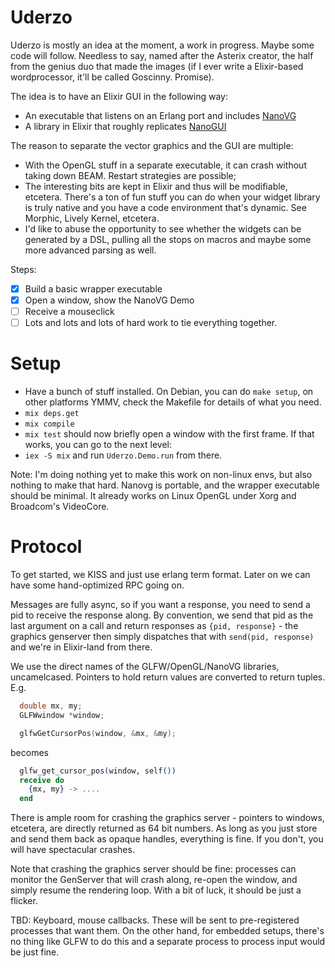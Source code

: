 # Uderzo

Uderzo is mostly an idea at the moment, a work in progress. Maybe some code will follow. Needless to
say, named after the Asterix creator, the half from the genius duo that made the images
(if I ever write a Elixir-based wordprocessor, it'll be called Goscinny. Promise).

The idea is to have an Elixir GUI in the following way:

* An executable that listens on an Erlang port and includes [NanoVG](https://github.com/memononen/nanovg)
* A library in Elixir that roughly replicates [NanoGUI](https://github.com/wjakob/nanogui)

The reason to separate the vector graphics and the GUI are multiple:
* With the OpenGL stuff in a separate executable, it can crash without taking down BEAM. Restart strategies are possible;
* The interesting bits are kept in Elixir and thus will be modifiable, etcetera. There's a ton of fun stuff you can do when your widget library is truly native and you have a code environment that's dynamic. See Morphic, Lively Kernel, etcetera.
* I'd like to abuse the opportunity to see whether the widgets can be generated by a DSL, pulling all the stops on macros and maybe some more advanced parsing as well.

Steps:

* [x] Build a basic wrapper executable
* [x] Open a window, show the NanoVG Demo
* [ ] Receive a mouseclick
* [ ] Lots and lots and lots of hard work to tie everything together.

# Setup

* Have a bunch of stuff installed. On Debian, you can do `make setup`,
  on other platforms YMMV, check the Makefile for details of what you need.
* `mix deps.get`
* `mix compile`
* `mix test` should now briefly open a window with the first frame. If that works,
  you can go to the next level:
* `iex -S mix` and run `Uderzo.Demo.run` from there.

Note: I'm doing nothing yet to make this work on non-linux envs, but also nothing to
make that hard. Nanovg is portable, and the wrapper executable should be minimal. It
already works on Linux OpenGL under Xorg and Broadcom's VideoCore.

# Protocol

To get started, we KISS and just use erlang term format. Later on we can have some hand-optimized
RPC going on.

Messages are fully async, so if you want a response, you need to send a pid to receive the
response along. By convention, we send that pid as the last argument on a call and
return responses as `{pid, response}` - the graphics genserver then simply dispatches
that with `send(pid, response)` and we're in Elixir-land from there.

We use the direct names of the GLFW/OpenGL/NanoVG libraries, uncamelcased. Pointers to
hold return values are converted to return tuples. E.g.

```c
  double mx, my;
  GLFWwindow *window;

  glfwGetCursorPos(window, &mx, &my);
```

becomes

```elixir
  glfw_get_cursor_pos(window, self())
  receive do
    {mx, my} -> ....
  end
```

There is ample room for crashing the graphics server - pointers to windows, etcetera, are
directly returned as 64 bit numbers. As long as you just store and send them back as
opaque handles, everything is fine. If you don't, you will have spectacular crashes.

Note that crashing the graphics server should be fine: processes can monitor the
GenServer that will crash along, re-open the window, and simply resume the rendering
loop. With a bit of luck, it should be just a flicker.

TBD: Keyboard, mouse callbacks. These will be sent to pre-registered processes that
want them. On the other hand, for embedded setups, there's no thing like GLFW to do 
this and a separate process to process input would be just fine. 


